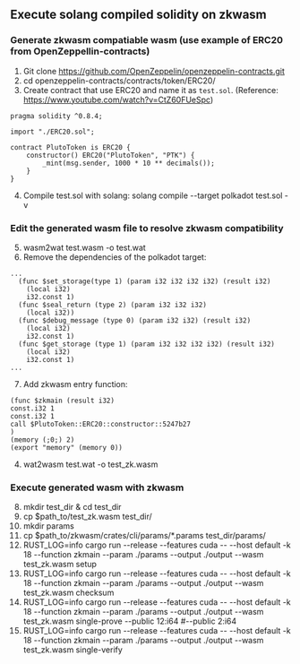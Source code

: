 ## Execute solang compiled solidity on zkwasm

### Generate zkwasm compatiable wasm (use example of ERC20 from OpenZeppellin-contracts)
1. Git clone https://github.com/OpenZeppelin/openzeppelin-contracts.git
2. cd openzeppelin-contracts/contracts/token/ERC20/
3. Create contract that use ERC20 and name it as `test.sol`. (Reference: https://www.youtube.com/watch?v=CtZ60FUeSpc)
```
pragma solidity ^0.8.4;

import "./ERC20.sol";

contract PlutoToken is ERC20 {
    constructor() ERC20("PlutoToken", "PTK") {
        _mint(msg.sender, 1000 * 10 ** decimals());
    }
}
```
4. Compile test.sol with solang: solang compile --target polkadot test.sol -v

### Edit the generated wasm file to resolve zkwasm compatibility
5. wasm2wat test.wasm -o test.wat
6. Remove the dependencies of the polkadot target:
```
...
  (func $set_storage(type 1) (param i32 i32 i32 i32) (result i32)
    (local i32)
    i32.const 1)
  (func $seal_return (type 2) (param i32 i32 i32)
    (local i32))
  (func $debug_message (type 0) (param i32 i32) (result i32)
    (local i32)
    i32.const 1)
  (func $get_storage (type 1) (param i32 i32 i32 i32) (result i32)
    (local i32)
    i32.const 1)
...
```
7. Add zkwasm entry function:
```
(func $zkmain (result i32)
const.i32 1
const.i32 1
call $PlutoToken::ERC20::constructor::5247b27
)
(memory (;0;) 2)
(export "memory" (memory 0))
```
4. wat2wasm test.wat -o test_zk.wasm

### Execute generated wasm with zkwasm
8. mkdir test_dir & cd test_dir
9. cp $path_to/test_zk.wasm test_dir/
10. mkdir params
11. cp $path_to/zkwasm/crates/cli/params/*.params test_dir/params/
12. RUST_LOG=info cargo run --release --features cuda -- --host default -k 18 --function zkmain --param ./params --output ./output --wasm test_zk.wasm setup
13. RUST_LOG=info cargo run --release --features cuda -- --host default -k 18 --function zkmain --param ./params --output ./output --wasm test_zk.wasm checksum
14. RUST_LOG=info cargo run --release --features cuda -- --host default -k 18 --function zkmain --param ./params --output ./output --wasm test_zk.wasm single-prove --public 12:i64 #--public 2:i64
15. RUST_LOG=info cargo run --release --features cuda -- --host default -k 18 --function zkmain --param ./params --output ./output --wasm test_zk.wasm single-verify
